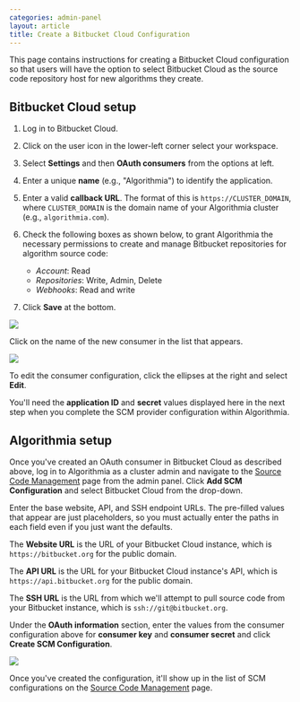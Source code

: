 ```yaml
---
categories: admin-panel
layout: article
title: Create a Bitbucket Cloud Configuration
---
```


This page contains instructions for creating a Bitbucket Cloud configuration so that users will have the option to select Bitbucket Cloud as the source code repository host for new algorithms they create.

## Bitbucket Cloud setup

1.  Log in to Bitbucket Cloud.
2.  Click on the user icon in the lower-left corner select your workspace.
3.  Select **Settings** and then **OAuth consumers** from the options at left.
4.  Enter a unique **name** <span style="font-family: inherit; font-size: 1em;">(e.g., "Algorithmia") to identify the application.</span>
5.  Enter a valid **callback URL**. The format of this is `https://CLUSTER_DOMAIN`, where `CLUSTER_DOMAIN` is the domain name of your Algorithmia cluster (e.g., `algorithmia.com`).
6.  Check the following boxes as shown below, to grant Algorithmia the necessary permissions to create and manage Bitbucket repositories for algorithm source code:

    *   _Account_: Read
    *   _Repositories_: Write, Admin, Delete
    *   _Webhooks_: Read and write
7.  Click **Save** at the bottom.

![]({{site.url}}/developers/images/post_images/algo-images-admin/algo-1620914763845.png)

Click on the name of the new consumer in the list that appears.

![]({{site.url}}/developers/images/post_images/algo-images-admin/algo-1620914873230.png)

To edit the consumer configuration, click the ellipses at the right and select **Edit**.

You'll need the **application ID** and **secret** values <span style="font-family: inherit; font-size: 1em;">displayed here in the next step when you complete the SCM provider configuration within Algorithmia.</span>

## Algorithmia setup

Once you've created an OAuth consumer in Bitbucket Cloud as described above, log in to Algorithmia as a cluster admin and navigate to the [Source Code Management](/exploring-the-admin-panel/687291#managing-scm-provider-options) page from the admin panel. Click **Add SCM Configuration** and select Bitbucket Cloud from the drop-down.

Enter the base website, API, and SSH endpoint URLs. The pre-filled values that appear are just placeholders, so you must actually enter the paths in each field even if you just want the defaults.

The **Website URL** is the URL of your Bitbucket Cloud instance, which is `https://bitbucket.org` for the public domain.

The **API URL** is the URL for your Bitbucket Cloud instance's API, which is `https://api.bitbucket.org` for the public domain.

The **SSH URL** is the URL from which we'll attempt to pull source code from your Bitbucket instance, which is `ssh://git@bitbucket.org`.

Under the **OAuth information** section, enter the values from the consumer configuration above for **consumer key** and **consumer secret** and click **Create SCM Configuration**.

![]({{site.url}}/developers/images/post_images/algo-images-admin/algo-1621526714884.png)

Once you've created the configuration, it'll show up in the list of SCM configurations on the [Source Code Management](/exploring-the-admin-panel/687291#managing-scm-provider-options) page.